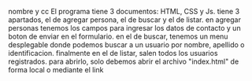 nombre y cc
El programa tiene 3 documentos: HTML, CSS y Js.
tiene 3 apartados, el de agregar persona, el de buscar y el de listar.
en agregar personas tenemos los campos para ingresar los datos de contacto y un boton de enviar en el formulario.
en el de buscar, tenemos un menu desplegable donde podemos buscar a un usuario por nombre, apellido o identificacion.
finalmente en el de listar, salen todos los usuarios registrados.
para abrirlo, solo debemos abrir el archivo "index.html" de forma local o mediante el link
